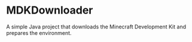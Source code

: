 # MDKDownloader
A simple Java project that downloads the Minecraft Development Kit and prepares the environment. 
